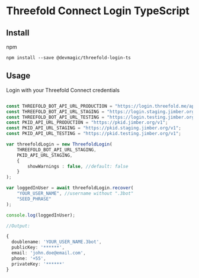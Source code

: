# Threefold Connect Login TypeScript

## Install
npm

`npm install --save @devmagic/threefold-login-ts`


## Usage

Login with your Threefold Connect credentials
```ts

const THREEFOLD_BOT_API_URL_PRODUCTION = "https://login.threefold.me/api";
const THREEFOLD_BOT_API_URL_STAGING = "https://login.staging.jimber.org/api";
const THREEFOLD_BOT_API_URL_TESTING = "https://login.testing.jimber.org/api";
const PKID_API_URL_PRODUCTION = "https://pkid.jimber.org/v1";
const PKID_API_URL_STAGING = "https://pkid.staging.jimber.org/v1";
const PKID_API_URL_TESTING = "https://pkid.testing.jimber.org/v1";

var threefoldLogin = new ThreefoldLogin(
	THREEFOLD_BOT_API_URL_STAGING,
	PKID_API_URL_STAGING,
	{
		showWarnings : false, //default: false
	}
);

var loggedInUser = await threefoldLogin.recover(
	"YOUR_USER_NAME", //username without ".3bot"
	"SEED_PHRASE"
);

console.log(loggedInUser);

//Output:

{
  doublename: 'YOUR_USER_NAME.3bot',
  publicKey: '******',
  email: 'john.doe@email.com',
  phone: '+55',
  privateKey: '******'
}

```
